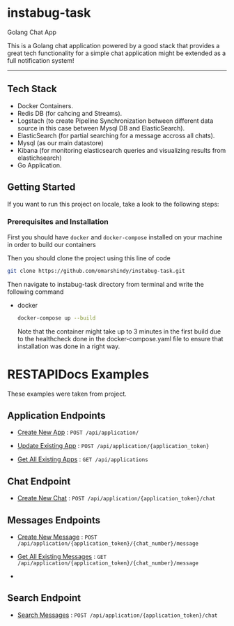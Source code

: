 # instabug-task
Golang Chat App

This is a Golang chat application powered by a good stack that provides a great tech functionality for a simple chat application might be extended as a full notification system!

---

## Tech Stack
- Docker Containers.
- Redis DB (for cahcing and Streams).
- Logstach (to create Pipeline Synchronization between different data source in this case between Mysql DB and ElasticSearch).
- ElasticSearch (for partial searching for a message accross all chats).
- Mysql (as our main datastore) 
- Kibana (for monitoring elasticsearch queries and visualizing results from elastichsearch)
- Go Application.


<!-- GETTING STARTED -->
## Getting Started

If you want to run this project on locale, take a look to the following steps:

### Prerequisites and Installation

First you should have `docker` and `docker-compose` installed on your machine in order to build our containers

Then you should clone the project using this line of code 
  ```sh
 git clone https://github.com/omarshindy/instabug-task.git
  ```

Then navigate to instabug-task directory from terminal and write the following command
* docker
  ```sh
  docker-compose up --build
  ```
  Note that the container might take up to 3 minutes in the first build due to the healthcheck done in the docker-compose.yaml file to ensure that installation was done in a right way.

# RESTAPIDocs Examples

These examples were taken from project.


## Application Endpoints

* [Create New App](readme/CreateApplication.md) : `POST /api/application/`

* [Update Existing App](readme/UpdateApplications.md) : `POST /api/application/{application_token}`

* [Get All Existing Apps](readme/GetAllApps.md) : `GET /api/applications`


## Chat Endpoint

* [Create New Chat](readme/CreateChat.md) : `POST /api/application/{application_token}/chat`


## Messages Endpoints

* [Create New Message](readme/CreateMessage.md) : `POST /api/application/{application_token}/{chat_number}/message`

* [Get All Existing Messages](readme/GetAllMessages.md) : `GET /api/application/{application_token}/{chat_number}/message`
*

## Search Endpoint

* [Search Messages](readme/Search.md) : `POST /api/application/{application_token}/chat`
